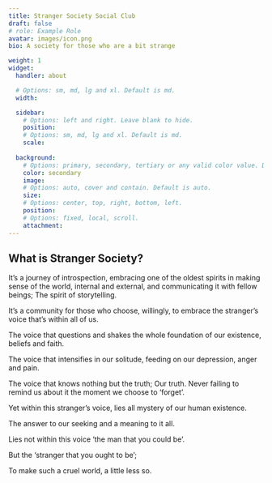 ```yaml
---
title: Stranger Society Social Club
draft: false
# role: Example Role
avatar: images/icon.png
bio: A society for those who are a bit strange 

weight: 1
widget:
  handler: about

  # Options: sm, md, lg and xl. Default is md.
  width:

  sidebar:
    # Options: left and right. Leave blank to hide.
    position:
    # Options: sm, md, lg and xl. Default is md.
    scale:
  
  background:
    # Options: primary, secondary, tertiary or any valid color value. Default is primary.
    color: secondary
    image:
    # Options: auto, cover and contain. Default is auto.
    size:
    # Options: center, top, right, bottom, left.
    position:
    # Options: fixed, local, scroll.
    attachment: 
---
```


## What is Stranger Society? 

It’s a journey of introspection, embracing one of the oldest spirits in making sense of the world, internal and external, and communicating it with fellow beings; The spirit of storytelling.

It’s a community for those who choose, willingly, to embrace the stranger’s voice that’s within all of us. 

The voice that questions and shakes the whole foundation of our existence, beliefs and faith. 

The voice that intensifies in our solitude, feeding on our depression, anger and pain. 

The voice that knows nothing but the truth; Our truth. Never failing to remind us about it the moment we choose to ‘forget’. 

Yet within this stranger’s voice, lies all mystery of our human existence. 

The answer to our seeking and a meaning to it all.

Lies not within this voice ‘the man that you could be’. 

But the ‘stranger that you ought to be’; 

To make such a cruel world, a little less so.
